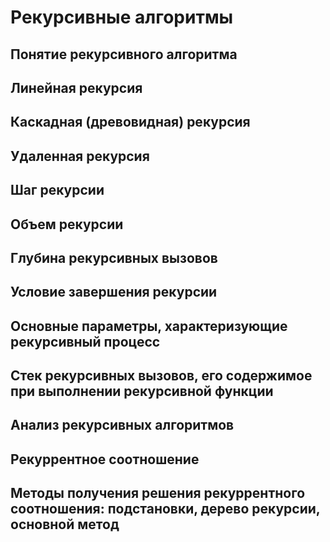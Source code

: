 # Рекурсивные алгоритмы

## Понятие рекурсивного алгоритма

## Линейная рекурсия

## Каскадная (древовидная) рекурсия

## Удаленная рекурсия

## Шаг рекурсии

## Объем рекурсии

## Глубина рекурсивных вызовов

## Условие завершения рекурсии

## Основные параметры, характеризующие рекурсивный процесс

## Стек рекурсивных вызовов, его содержимое при выполнении рекурсивной функции

## Анализ рекурсивных алгоритмов

## Рекуррентное соотношение

## Методы получения решения рекуррентного соотношения: подстановки, дерево рекурсии, основной метод